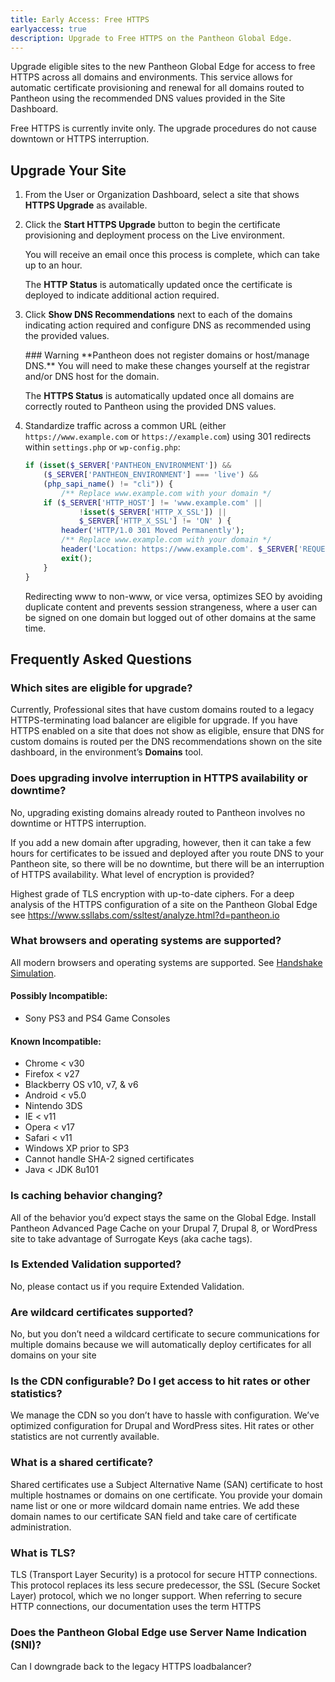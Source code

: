 ```yaml
---
title: Early Access: Free HTTPS
earlyaccess: true
description: Upgrade to Free HTTPS on the Pantheon Global Edge.
---
```


Upgrade eligible sites to the new Pantheon Global Edge for access to free HTTPS across all domains and environments. This service allows for automatic certificate provisioning and renewal for all domains routed to Pantheon using the recommended DNS values provided in the Site Dashboard.

Free HTTPS is currently invite only. The upgrade procedures do not cause downtown or HTTPS interruption.

## Upgrade Your Site
1. From the User or Organization Dashboard, select a site that shows **HTTPS Upgrade** as available.
2. Click the **Start HTTPS Upgrade** button to begin the certificate provisioning and deployment process on the Live environment.

    You will receive an email once this process is complete, which can take up to an hour.

    The **HTTP Status** is automatically updated once the certificate is deployed to indicate additional action required.

3. Click **Show DNS Recommendations** next to each of the domains indicating action required and configure DNS as recommended using the provided values.

    <div markdown="1" class="alert alert-danger">
    ### Warning
    **Pantheon does not register domains or host/manage DNS.** You will need to make these changes yourself at the registrar and/or DNS host for the domain.
    </div>

    The **HTTPS Status** is automatically updated once all domains are correctly routed to Pantheon using the provided DNS values.

4. Standardize traffic across a common URL (either `https://www.example.com` or `https://example.com`) using 301 redirects within `settings.php` or `wp-config.php`:

    ```php
    if (isset($_SERVER['PANTHEON_ENVIRONMENT']) &&
    	($_SERVER['PANTHEON_ENVIRONMENT'] === 'live') &&
    	(php_sapi_name() != "cli")) {
    		/** Replace www.example.com with your domain */
    	if ($_SERVER['HTTP_HOST'] != 'www.example.com' ||
    			!isset($_SERVER['HTTP_X_SSL']) ||
    			$_SERVER['HTTP_X_SSL'] != 'ON' ) {
    		header('HTTP/1.0 301 Moved Permanently');
    		/** Replace www.example.com with your domain */
    		header('Location: https://www.example.com'. $_SERVER['REQUEST_URI']);
    		exit();
    	}
    }
    ```

    Redirecting www to non-www, or vice versa, optimizes SEO by avoiding duplicate content and prevents session strangeness, where a user can be signed on one domain but logged out of other domains at the same time.





## Frequently Asked Questions
### Which sites are eligible for upgrade?
Currently, Professional sites that have custom domains routed to a legacy HTTPS-terminating load balancer are eligible for upgrade. If you have HTTPS enabled on a site that does not show as eligible, ensure that DNS for custom domains is routed per the DNS recommendations shown on the site dashboard, in the environment’s **Domains** tool.

### Does upgrading involve interruption in HTTPS availability or downtime?
No, upgrading existing domains already routed to Pantheon involves no downtime or HTTPS interruption.

If you add a new domain after upgrading, however, then it can take a few hours for certificates to be issued and deployed after you route DNS to your Pantheon site, so there will be no downtime, but there will be an interruption of HTTPS availability.
What level of encryption is provided?

Highest grade of TLS encryption with up-to-date ciphers. For a deep analysis of the HTTPS configuration of a site on the Pantheon Global Edge see https://www.ssllabs.com/ssltest/analyze.html?d=pantheon.io

### What browsers and operating systems are supported?
All modern browsers and operating systems are supported. See [Handshake Simulation](https://www.ssllabs.com/ssltest/analyze.html?d=pantheon.io).


#### Possibly Incompatible:

* Sony PS3 and PS4 Game Consoles

#### Known Incompatible:

* Chrome < v30
* Firefox < v27
* Blackberry OS v10, v7, & v6
* Android < v5.0
* Nintendo 3DS
* IE < v11
* Opera < v17
* Safari < v11
* Windows XP prior to SP3
* Cannot handle SHA-2 signed certificates
* Java < JDK 8u101


### Is caching behavior changing?
All of the behavior you’d expect stays the same on the Global Edge. Install Pantheon Advanced Page Cache on your Drupal 7, Drupal 8, or WordPress site to take advantage of Surrogate Keys (aka cache tags).

### Is Extended Validation supported?
No, please contact us if you require Extended Validation.

### Are wildcard certificates supported?
No, but you don’t need a wildcard certificate to secure communications for multiple domains because we will automatically deploy certificates for all domains on your site

### Is the CDN configurable? Do I get access to hit rates or other statistics?
We manage the CDN so you don’t have to hassle with configuration. We’ve optimized configuration for Drupal and WordPress sites. Hit rates or other statistics are not currently available.

### What is a shared certificate?
Shared certificates use a Subject Alternative Name (SAN) certificate to host multiple hostnames or domains on one certificate. You provide your domain name list or one or more wildcard domain name entries. We add these domain names to our certificate SAN field and take care of certificate administration.

### What is TLS?
TLS (Transport Layer Security) is a protocol for secure HTTP connections. This protocol replaces its less secure predecessor, the SSL (Secure Socket Layer) protocol, which we no longer support. When referring to secure HTTP connections, our documentation uses the term HTTPS

### Does the Pantheon Global Edge use Server Name Indication (SNI)?
Can I downgrade back to the legacy HTTPS loadbalancer?
